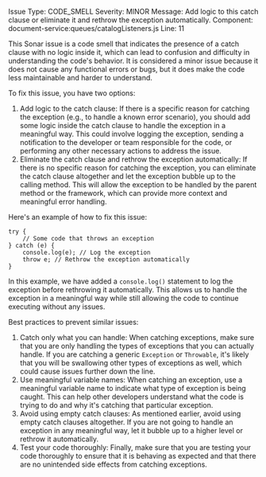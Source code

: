 
Issue Type: CODE_SMELL
Severity: MINOR
Message: Add logic to this catch clause or eliminate it and rethrow the exception automatically.
Component: document-service:queues/catalogListeners.js
Line: 11

This Sonar issue is a code smell that indicates the presence of a catch clause with no logic inside it, which can lead to confusion and difficulty in understanding the code's behavior. It is considered a minor issue because it does not cause any functional errors or bugs, but it does make the code less maintainable and harder to understand.

To fix this issue, you have two options:

1. Add logic to the catch clause: If there is a specific reason for catching the exception (e.g., to handle a known error scenario), you should add some logic inside the catch clause to handle the exception in a meaningful way. This could involve logging the exception, sending a notification to the developer or team responsible for the code, or performing any other necessary actions to address the issue.
2. Eliminate the catch clause and rethrow the exception automatically: If there is no specific reason for catching the exception, you can eliminate the catch clause altogether and let the exception bubble up to the calling method. This will allow the exception to be handled by the parent method or the framework, which can provide more context and meaningful error handling.

Here's an example of how to fix this issue:
```
try {
    // Some code that throws an exception
} catch (e) {
    console.log(e); // Log the exception
    throw e; // Rethrow the exception automatically
}
```
In this example, we have added a `console.log()` statement to log the exception before rethrowing it automatically. This allows us to handle the exception in a meaningful way while still allowing the code to continue executing without any issues.

Best practices to prevent similar issues:

1. Catch only what you can handle: When catching exceptions, make sure that you are only handling the types of exceptions that you can actually handle. If you are catching a generic `Exception` or `Throwable`, it's likely that you will be swallowing other types of exceptions as well, which could cause issues further down the line.
2. Use meaningful variable names: When catching an exception, use a meaningful variable name to indicate what type of exception is being caught. This can help other developers understand what the code is trying to do and why it's catching that particular exception.
3. Avoid using empty catch clauses: As mentioned earlier, avoid using empty catch clauses altogether. If you are not going to handle an exception in any meaningful way, let it bubble up to a higher level or rethrow it automatically.
4. Test your code thoroughly: Finally, make sure that you are testing your code thoroughly to ensure that it is behaving as expected and that there are no unintended side effects from catching exceptions.